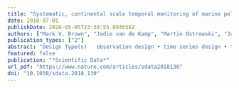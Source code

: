 ```yaml
---
title: "Systematic, continental scale temporal monitoring of marine pelagic microbiota by the Australian Marine Microbial Biodiversity Initiative"
date: 2018-07-01
publishDate: 2020-05-05T23:38:55.093656Z
authors: ["Mark V. Brown", "Jodie van de Kamp", "Martin Ostrowski", "Justin R. Seymour", "Tim Ingleton", "Lauren F. Messer", "Thomas Jeffries", "Nahshon Siboni", "Bonnie Laverock", "Jaume Bibiloni-Isaksson", "Tiffanie M. Nelson", "Frank Coman", "Claire H. Davies", "Dion Frampton", "Mark Rayner", "Kirianne Goossen", "Stan Robert", "Bronwyn Holmes", "Guy C. J. Abell", "Pascal Craw", "Tim Kahlke", "Swan Li San Sow", "Kirsty McAllister", "Jonathan Windsor", "Michele Skuza", "Ryan Crossing", "Nicole Patten", "Paul Malthouse", "Paul D. van Ruth", "Ian Paulsen", "Jed A. Fuhrman", "Anthony Richardson", "Jason Koval", "Andrew Bissett", "Anna Fitzgerald", "Tim Moltmann", "Levente Bodrossy"]
publication_types: ["2"]
abstract: "Design Type(s)   observation design • time series design • taxonomic diversity assessment by targeted gene survey • biodiversity assessment objective    Measurement Type(s)   rRNA_16S • rRNA_18S    Technology Type(s)   amplicon sequencing    Factor Type(s)   temporal_interval • sampling depth • Superkingdom    Sample Characteristic(s)   marine metagenome • Maria Island • Kangaroo Island • Sydney • Rottnest Island • North Stradbroke Island • Townsville • Darwin • marine biome            Machine-accessible metadata file describing the reported data (ISA-Tab format)"
featured: false
publication: "*Scientific Data*"
url_pdf: "https://www.nature.com/articles/sdata2018130"
doi: "10.1038/sdata.2018.130"
---
```


